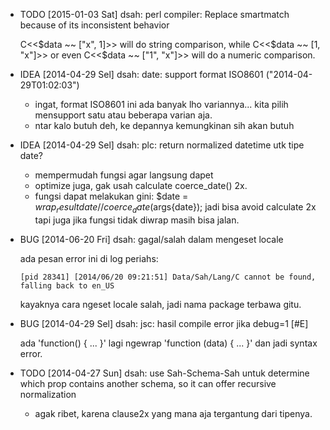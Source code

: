 * TODO [2015-01-03 Sat] dsah: perl compiler: Replace smartmatch because of its inconsistent behavior

  C<<$data ~~ ["x", 1]>> will do string comparison, while C<<$data ~~ [1, "x"]>>
  or even C<<$data ~~ ["1", "x"]>> will do a numeric comparison.
* IDEA [2014-04-29 Sel] dsah: date: support format ISO8601 ("2014-04-29T01:02:03")

  - ingat, format ISO8601 ini ada banyak lho variannya... kita pilih mensupport
    satu atau beberapa varian aja.
  - ntar kalo butuh deh, ke depannya kemungkinan sih akan butuh
* IDEA [2014-04-29 Sel] dsah: plc: return normalized datetime utk tipe date?

  - mempermudah fungsi agar langsung dapet
  - optimize juga, gak usah calculate coerce_date() 2x.
  - fungsi dapat melakukan gini: $date = $wrap_result{date} //
    coerce_date($args{date}); jadi bisa avoid calculate 2x tapi juga jika fungsi
    tidak diwrap masih bisa jalan.
* BUG [2014-06-20 Fri] dsah: gagal/salah dalam mengeset locale

  ada pesan error ini di log periahs:
  

      [pid 28341] [2014/06/20 09:21:51] Data/Sah/Lang/C cannot be found, falling back to en_US
  
  kayaknya cara ngeset locale salah, jadi nama package terbawa gitu.
* BUG [2014-04-29 Sel] dsah: jsc: hasil compile error jika debug=1 [#E]

  ada 'function() { ... }' lagi ngewrap 'function (data) { ... }' dan jadi syntax
  error.
* TODO [2014-04-27 Sun] dsah: use Sah-Schema-Sah untuk determine which prop contains another schema, so it can offer recursive normalization

  - agak ribet, karena clause2x yang mana aja tergantung dari tipenya.
